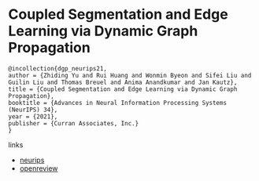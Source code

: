 # Coupled Segmentation and Edge Learning via Dynamic Graph Propagation

```
@incollection{dgp_neurips21,
author = {Zhiding Yu and Rui Huang and Wonmin Byeon and Sifei Liu and Guilin Liu and Thomas Breuel and Anima Anandkumar and Jan Kautz},
title = {Coupled Segmentation and Edge Learning via Dynamic Graph Propagation},
booktitle = {Advances in Neural Information Processing Systems (NeurIPS) 34},
year = {2021},
publisher = {Curran Associates, Inc.}
}
```

links
- [neurips](https://neurips.cc/Conferences/2021/ScheduleMultitrack?event=26274)
- [openreview](https://openreview.net/forum?id=vRwnHlAgK5x)

